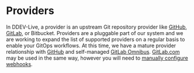 # Providers

In DDEV-Live, a provider is an upstream Git repository provider like [GitHub](github.md), [GitLab](gitlab.md), or Bitbucket. Providers are a pluggable part of our system and we are working to expand the list of supported providers on a regular basis to enable your GitOps workflows. At this time, we have a mature provider relationship with [GitHub](github.md) and self-managed [GitLab Omnibus](gitlab.md). [GitLab.com](https://gitlab.com/) may be used in the same way, however you will need to [manually configure webhooks](https://docs.ddev.com/gitlab/#project-webhook-configuration).
